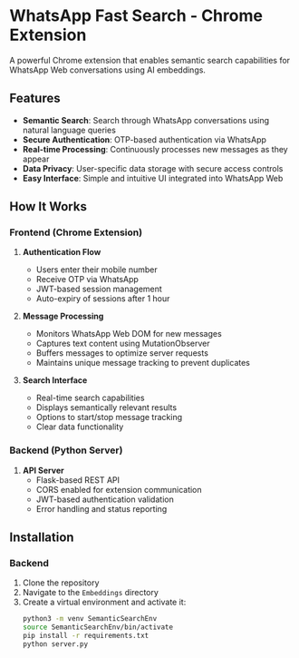 # WhatsApp Fast Search - Chrome Extension

A powerful Chrome extension that enables semantic search capabilities for WhatsApp Web conversations using AI embeddings.

## Features

- **Semantic Search**: Search through WhatsApp conversations using natural language queries
- **Secure Authentication**: OTP-based authentication via WhatsApp
- **Real-time Processing**: Continuously processes new messages as they appear
- **Data Privacy**: User-specific data storage with secure access controls
- **Easy Interface**: Simple and intuitive UI integrated into WhatsApp Web

## How It Works

### Frontend (Chrome Extension)

1. **Authentication Flow**
   - Users enter their mobile number
   - Receive OTP via WhatsApp
   - JWT-based session management
   - Auto-expiry of sessions after 1 hour

2. **Message Processing**
   - Monitors WhatsApp Web DOM for new messages
   - Captures text content using MutationObserver
   - Buffers messages to optimize server requests
   - Maintains unique message tracking to prevent duplicates

3. **Search Interface**
   - Real-time search capabilities
   - Displays semantically relevant results
   - Options to start/stop message tracking
   - Clear data functionality

### Backend (Python Server)

1. **API Server**
   - Flask-based REST API
   - CORS enabled for extension communication
   - JWT-based authentication validation
   - Error handling and status reporting

## Installation

### Backend

1. Clone the repository
2. Navigate to the `Embeddings` directory
3. Create a virtual environment and activate it:
   ```bash
   python3 -m venv SemanticSearchEnv
   source SemanticSearchEnv/bin/activate
   pip install -r requirements.txt
   python server.py
   ```
